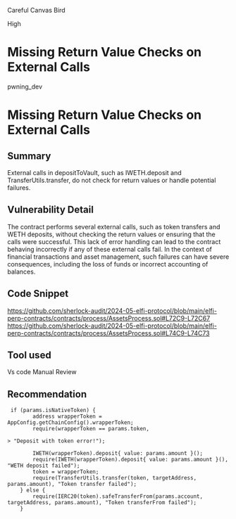 Careful Canvas Bird

High

# Missing Return Value Checks on External Calls

pwning_dev

# Missing Return Value Checks on External Calls
## Summary
External calls in depositToVault, such as IWETH.deposit and TransferUtils.transfer, do not check for return values or handle potential failures.

## Vulnerability Detail
The contract performs several external calls, such as token transfers and WETH deposits, without checking the return values or ensuring that the calls were successful. This lack of error handling can lead to the contract behaving incorrectly if any of these external calls fail. In the context of financial transactions and asset management, such failures can have severe consequences, including the loss of funds or incorrect accounting of balances.

## Code Snippet
https://github.com/sherlock-audit/2024-05-elfi-protocol/blob/main/elfi-perp-contracts/contracts/process/AssetsProcess.sol#L72C9-L72C67
https://github.com/sherlock-audit/2024-05-elfi-protocol/blob/main/elfi-perp-contracts/contracts/process/AssetsProcess.sol#L74C9-L74C73

## Tool used
Vs code 
Manual Review

## Recommendation
```solidity
 if (params.isNativeToken) {
        address wrapperToken = AppConfig.getChainConfig().wrapperToken;
        require(wrapperToken == params.token, 

> "Deposit with token error!");

        IWETH(wrapperToken).deposit{ value: params.amount }();
        require(IWETH(wrapperToken).deposit{ value: params.amount }(), "WETH deposit failed");
        token = wrapperToken;
        require(TransferUtils.transfer(token, targetAddress, params.amount), "Token transfer failed");
    } else {
        require(IERC20(token).safeTransferFrom(params.account, targetAddress, params.amount), "Token transferFrom failed");
    }
```